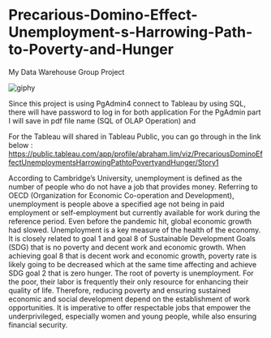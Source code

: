 # Precarious-Domino-Effect-Unemployment-s-Harrowing-Path-to-Poverty-and-Hunger
My Data Warehouse Group Project

![giphy](https://github.com/AbrahamLimBingSern/AbrahamLimBingSern/assets/139485622/0c90324b-2147-4c49-87dc-da1697445a44)

Since this project is using PgAdmin4 connect to Tableau by using SQL, there will have password to log in for both application
For the PgAdmin part I will save in pdf file name (SQL of OLAP Operation) and

For the Tableau will shared in Tableau Public, you can go through in the link below : 
https://public.tableau.com/app/profile/abraham.lim/viz/PrecariousDominoEffectUnemploymentsHarrowingPathtoPovertyandHunger/Story1

According to Cambridge’s University, unemployment is defined as the number of 
people who do not have a job that provides money. Referring to OECD (Organization for 
Economic Co-operation and Development), unemployment is people above a specified age not 
being in paid employment or self-employment but currently available for work during the 
reference period. Even before the pandemic hit, global economic growth had
slowed. Unemployment is a key measure of the health of the economy. It is closely related to 
goal 1 and goal 8 of Sustainable Development Goals (SDG) that is no poverty and decent work 
and economic growth. When achieving goal 8 that is decent work and economic growth, 
poverty rate is likely going to be decreased which at the same time affecting and achieve SDG 
goal 2 that is zero hunger.
The root of poverty is unemployment. For the poor, their labor is frequently their only 
resource for enhancing their quality of life. Therefore, reducing poverty and ensuring sustained 
economic and social development depend on the establishment of work opportunities. It is 
imperative to offer respectable jobs that empower the underprivileged, especially women and 
young people, while also ensuring financial security.
